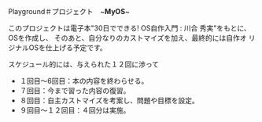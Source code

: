Playground＃プロジェクト　~**MyOS**~

このプロジェクトは電子本"30日でできる! OS自作入門 : 川合 秀実"をもとに、OSを作成し、
そのあと、自分なりのカストマイズを加え、最終的には自作オ
リジナルOSを仕上げる予定です。

スケジュール的には、与えられた１２回に渉って
* １回目～6回目：本の内容を終わらせる。
* ７回目：今まで習った内容の復習。
* ８回目：自主カストマイズを考案し、問題や目標を設定。
* ９回目～１２回目：４回分は実施。

